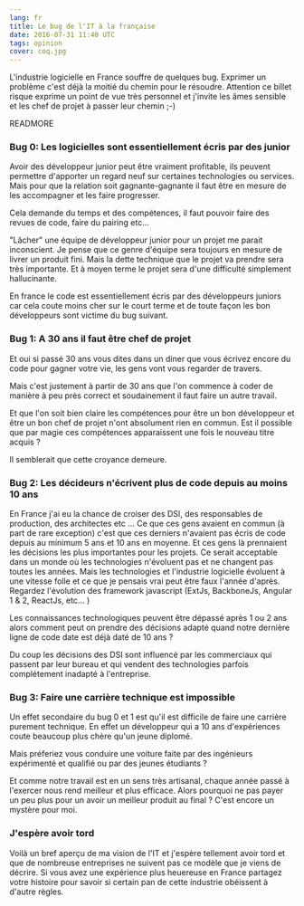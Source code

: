 ```yaml
---
lang: fr
title: Le bug de l'IT à la française
date: 2016-07-31 11:40 UTC
tags: opinion
cover: coq.jpg
---
```


L'industrie logicielle en France souffre de quelques bug. 
Exprimer un problème c'est déjà la moitié du chemin pour le résoudre. 
Attention ce billet risque exprime un point de vue très personnel et j'invite les âmes sensible et les chef de projet à passer leur chemin ;-)

READMORE

### Bug 0: Les logicielles sont essentiellement écris par des junior

Avoir des développeur junior peut être vraiment profitable, ils peuvent permettre d'apporter un regard neuf sur certaines technologies ou services.
Mais pour que la relation soit gagnante-gagnante il faut être en mesure de les accompagner et les faire progresser.

Cela demande du temps et des compétences, il faut pouvoir faire des revues de code, faire du pairing etc... 

"Lâcher" une équipe de développeur junior pour un projet me parait inconscient. 
Je pense que ce genre d'équipe sera toujours en mesure de livrer un produit fini. 
Mais la dette technique que le projet va prendre sera très importante. 
Et à moyen terme le projet sera d'une difficulté simplement hallucinante.

En france le code est essentiellement écris par des développeurs juniors car cela coute moins cher sur le court terme et de toute façon les bon développeurs sont victime du bug suivant. 

### Bug 1: A 30 ans il faut être chef de projet

Et oui si passé 30 ans vous dites dans un diner que vous écrivez encore du code pour gagner votre vie, les gens vont vous regarder de travers.

Mais c'est justement à partir de 30 ans que l'on commence à coder de manière à peu près correct et soudainement il faut faire un autre travail. 

Et que l'on soit bien claire les compétences pour être un bon développeur et être un bon chef de projet n'ont absolument rien en commun. 
Est il possible que par magie ces compétences apparaissent une fois le nouveau titre acquis ?

Il semblerait que cette croyance demeure.

### Bug 2: Les décideurs n'écrivent plus de code depuis au moins 10 ans

En France j'ai eu la chance de croiser des DSI, des responsables de production, des architectes etc ...
Ce que ces gens avaient en commun (à part de rare exception) c'est que ces derniers n'avaient pas écris de code depuis au minimum 5 ans et 10 ans en moyenne.
Et ces gens là prennaient les décisions les plus importantes pour les projets. 
Ce serait acceptable dans un monde où les technologies n'évoluent pas et ne changent pas toutes les années. 
Mais les technologies et l'industrie logicielle évoluent à une vitesse folle et ce que je pensais vrai peut être faux l'année d'après. 
Regardez l'évolution des framework javascript (ExtJs, BackboneJs, Angular 1 & 2, ReactJs, etc... )

Les connaissances technologiques peuvent être dépassé après 1 ou 2 ans alors comment peut on prendre des décisions adapté quand notre dernière ligne de code date est déjà daté de 10 ans ?

Du coup les décisions des DSI sont influencé par les commerciaux qui passent par leur bureau et qui vendent des technologies parfois complétement inadapté à l'entreprise.

### Bug 3: Faire une carrière technique est impossible

Un effet secondaire du bug 0 et 1 est qu'il est difficile de faire une carrière purement technique.
En effet un développeur qui a 10 ans d'expériences coute beaucoup plus chère qu'un jeune diplomé.

Mais préferiez vous conduire une voiture faite par des ingénieurs expérimenté et qualifié ou par des jeunes étudiants ?

Et comme notre travail est en un sens très artisanal, chaque année passé à l'exercer nous rend meilleur et plus efficace. 
Alors pourquoi ne pas payer un peu plus pour un avoir un meilleur produit au final ? C'est encore un mystère pour moi.

### J'espère avoir tord

Voilà un bref aperçu de ma vision de l'IT et j'espère tellement avoir tord et que de nombreuse entreprises ne suivent pas ce modèle que je viens de décrire.
Si vous avez une expérience plus heuereuse en France partagez votre histoire pour savoir si certain pan de cette industrie obéissent à d'autre règles.